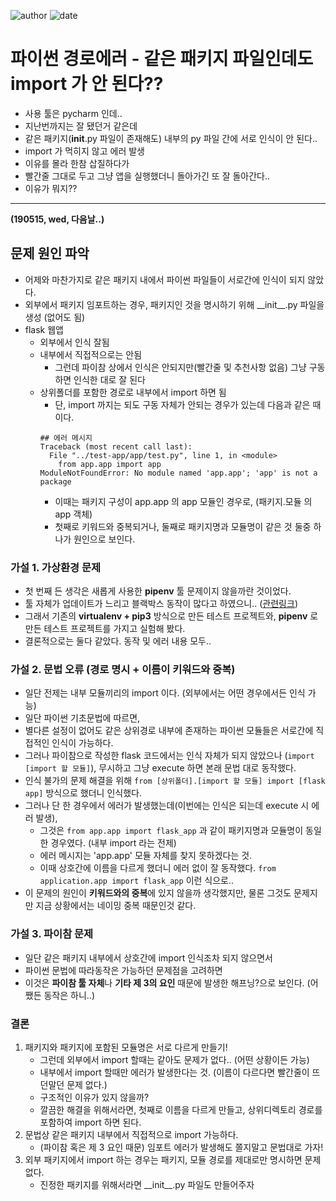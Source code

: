 
![author](https://img.shields.io/badge/author-daesungRa-lightgray.svg?style=flat-square)
![date](https://img.shields.io/badge/date-190514-lightgray.svg?style=flat-square)

# 파이썬 경로에러 - 같은 패키지 파일인데도 import 가 안 된다??

- 사용 툴은 pycharm 인데..
- 지난번까지는 잘 됐던거 같은데
- 같은 패키지(__init__.py 파일이 존재해도) 내부의 py 파일 간에 서로 인식이 안 된다..
- import 가 먹히지 않고 에러 발생
- 이유를 몰라 한참 삽질하다가
- 빨간줄 그대로 두고 그냥 앱을 실행했더니 돌아가긴 또 잘 돌아간다..
- 이유가 뭐지??

---

**(190515, wed, 다음날..)**

## 문제 원인 파악

- 어제와 마찬가지로 같은 패키지 내에서 파이썬 파일들이 서로간에 인식이 되지 않았다.
- 외부에서 패키지 임포트하는 경우, 패키지인 것을 명시하기 위해 \_\_init__.py 파일을 생성 (없어도 됨)
- flask 웹앱
    * 외부에서 인식 잘됨
    * 내부에서 직접적으로는 안됨
        - 그런데 파이참 상에서 인식은 안되지만(빨간줄 및 추천사항 없음) 그냥 구동하면 인식한 대로 잘 된다
    * 상위폴더를 포함한 경로로 내부에서 import 하면 됨
        - 단, import 까지는 되도 구동 자체가 안되는 경우가 있는데 다음과 같은 때이다.
        ```text
        ## 에러 메시지
        Traceback (most recent call last):
          File "../test-app/app/test.py", line 1, in <module>
            from app.app import app
        ModuleNotFoundError: No module named 'app.app'; 'app' is not a package
        ```
        - 이때는 패키지 구성이 app.app 의 app 모듈인 경우로, (패키지.모듈 의 app 객체)
        - 첫째로 키워드와 중복되거나, 둘째로 패키지명과 모듈명이 같은 것 둘중 하나가 원인으로 보인다.

### 가설 1. 가상환경 문제

- 첫 번째 든 생각은 새롭게 사용한 **pipenv** 툴 문제이지 않을까란 것이었다.
- 툴 자체가 업데이트가 느리고 블랙박스 동작이 많다고 하였으니.. ([관련링크](https://velog.io/@doondoony/pipenv-101))
- 그래서 기존의 **virtualenv + pip3** 방식으로 만든 테스트 프로젝트와, **pipenv** 로 만든 테스트 프로젝트를 가지고 실험해 봤다.
- 결론적으로는 둘다 같았다. 동작 및 에러 내용 모두..

### 가설 2. 문법 오류 (경로 명시 + 이름이 키워드와 중복)

- 일단 전제는 내부 모듈끼리의 import 이다. (외부에서는 어떤 경우에서든 인식 가능)
- 일단 파이썬 기초문법에 따르면,
- 별다른 설정이 없어도 같은 상위경로 내부에 존재하는 파이썬 모듈들은 서로간에 직접적인 인식이 가능하다.
- 그러나 파이참으로 작성한 flask 코드에서는 인식 자체가 되지 않았으나 (```import [import 할 모듈]```), 무시하고 그냥 execute 하면 본래 문법 대로 동작했다.
- 인식 불가의 문제 해결을 위해 ```from [상위폴더].[import 할 모듈] import [flask app]``` 방식으로 했더니 인식했다.
- 그러나 단 한 경우에서 에러가 발생했는데(이번에는 인식은 되는데 execute 시 에러 발생),
    * 그것은 ```from app.app import flask_app``` 과 같이 패키지명과 모듈명이 동일한 경우였다. (내부 import 라는 전제)
    * 에러 메시지는 'app.app' 모듈 자체를 찾지 못하겠다는 것.
    * 이때 상호간에 이름을 다르게 했더니 에러 없이 잘 동작했다. ```from application.app import flask_app``` 이런 식으로..
- 이 문제의 원인이 **키워드와의 중복**에 있지 않을까 생각했지만, 물론 그것도 문제지만 지금 상황에서는 네이밍 중복 때문인것 같다.

### 가설 3. 파이참 문제

- 일단 같은 패키지 내부에서 상호간에 import 인식조차 되지 않으면서
- 파이썬 문법에 따라동작은 가능하던 문제점을 고려하면
- 이것은 **파이참 툴 자체**나 **기타 제 3의 요인** 때문에 발생한 해프닝?으로 보인다. (어쨌든 동작은 하니..)

### 결론

1. 패키지와 패키지에 포함된 모듈명은 서로 다르게 만들기!
    * 그런데 외부에서 import 할때는 같아도 문제가 없다.. (어떤 상황이든 가능)
    * 내부에서 import 할때만 에러가 발생한다는 것. (이름이 다르다면 빨간줄이 뜨던말던 문제 없다.)
    * 구조적인 이유가 있지 않을까?
    * 깔끔한 해결을 위해서라면, 첫째로 이름을 다르게 만들고, 상위디렉토리 경로를 포함하여 import 하면 된다.
2. 문법상 같은 패키지 내부에서 직접적으로 import 가능하다.
    * (파이참 혹은 제 3 요인 때문) 임포트 에러가 발생해도 쫄지말고 문법대로 가자!
3. 외부 패키지에서 import 하는 경우는 패키지, 모듈 경로를 제대로만 명시하면 문제 없다.
    * 진정한 패키지를 위해서라면 \_\_init__.py 파일도 만들어주자


